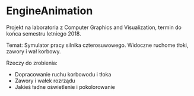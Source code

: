 # EngineAnimation
Projekt na laboratoria z Computer Graphics and Visualization, termin do końca semestru letniego 2018.

Temat: Symulator pracy silnika czterosuwowego. Widoczne ruchome tłoki, zawory i wał korbowy.

Rzeczy do zrobienia:
- Dopracowanie ruchu korbowodu i tłoka
- Zawory i wałek rozrządu
- Jakieś ładne oświetlenie i pokolorowanie
